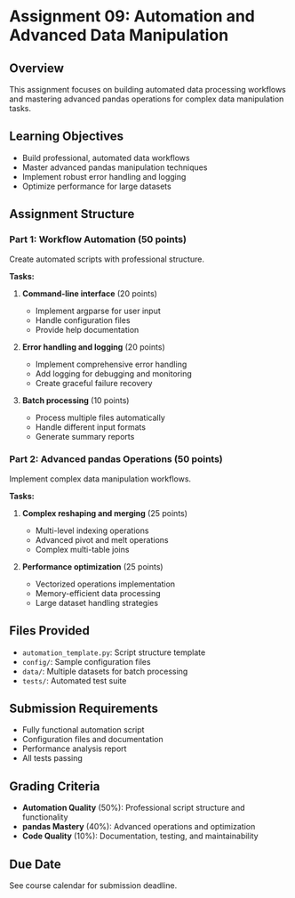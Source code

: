 # Assignment 09: Automation and Advanced Data Manipulation

## Overview
This assignment focuses on building automated data processing workflows and mastering advanced pandas operations for complex data manipulation tasks.

## Learning Objectives
- Build professional, automated data workflows
- Master advanced pandas manipulation techniques
- Implement robust error handling and logging
- Optimize performance for large datasets

## Assignment Structure

### Part 1: Workflow Automation (50 points)
Create automated scripts with professional structure.

**Tasks:**
1. **Command-line interface** (20 points)
   - Implement argparse for user input
   - Handle configuration files
   - Provide help documentation

2. **Error handling and logging** (20 points)
   - Implement comprehensive error handling
   - Add logging for debugging and monitoring
   - Create graceful failure recovery

3. **Batch processing** (10 points)
   - Process multiple files automatically
   - Handle different input formats
   - Generate summary reports

### Part 2: Advanced pandas Operations (50 points)
Implement complex data manipulation workflows.

**Tasks:**
1. **Complex reshaping and merging** (25 points)
   - Multi-level indexing operations
   - Advanced pivot and melt operations
   - Complex multi-table joins

2. **Performance optimization** (25 points)
   - Vectorized operations implementation
   - Memory-efficient data processing
   - Large dataset handling strategies

## Files Provided
- `automation_template.py`: Script structure template
- `config/`: Sample configuration files
- `data/`: Multiple datasets for batch processing
- `tests/`: Automated test suite

## Submission Requirements
- Fully functional automation script
- Configuration files and documentation
- Performance analysis report
- All tests passing

## Grading Criteria
- **Automation Quality** (50%): Professional script structure and functionality
- **pandas Mastery** (40%): Advanced operations and optimization
- **Code Quality** (10%): Documentation, testing, and maintainability

## Due Date
See course calendar for submission deadline.